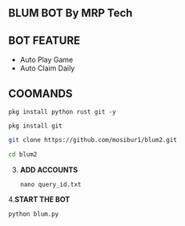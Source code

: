 ## BLUM BOT By MRP Tech

## BOT FEATURE

- Auto Play Game
- Auto Claim Daily

## COOMANDS
```
pkg install python rust git -y
```
```
pkg install git
```
   ```bash
   git clone https://github.com/mosibur1/blum2.git
   ```
   ```bash
   cd blum2
   ```
3. **ADD ACCOUNTS**
   ```
   nano query_id.txt
   ```
4.**START THE BOT**
```bash
python blum.py
```
